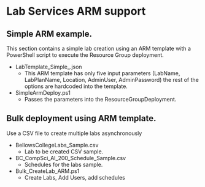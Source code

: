 # Lab Services ARM support

## Simple ARM example.
This section contains a simple lab creation using an ARM template with a PowerShell script to execute the Resource Group deployment.
- LabTemplate_Simple_.json
    - This ARM template has only five input parameters (LabName, LabPlanName, Location, AdminUser, AdminPassword) the rest of the options are hardcoded into the template.
- SimpleArmDeploy.ps1
    - Passes the parameters into the ResourceGroupDeployment.

## Bulk deployment using ARM template.

Use a CSV file to create multiple labs asynchronously
- BellowsCollegeLabs_Sample.csv
    - Lab to be created CSV sample.
- BC_CompSci_AI_200_Schedule_Sample.csv
    - Schedules for the labs sample.
- Bulk_CreateLab_ARM.ps1
    - Create Labs, Add Users, add schedules
